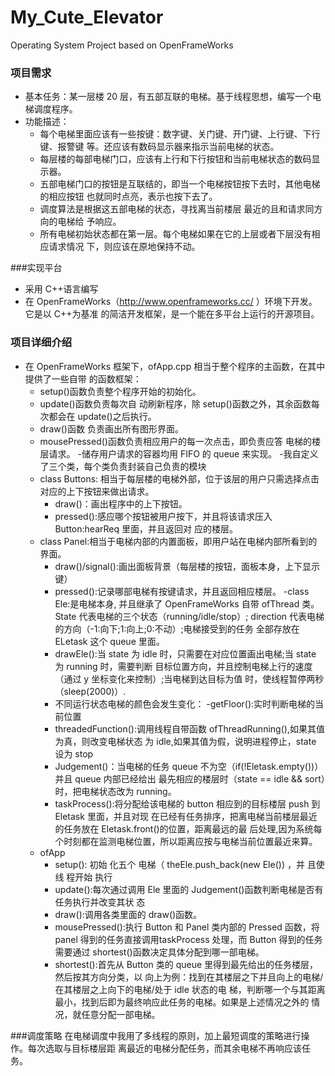# My_Cute_Elevator
Operating System Project based on OpenFrameWorks

### 项目需求
- 基本任务：某一层楼 20 层，有五部互联的电梯。基于线程思想，编写一个电梯调度程序。
- 功能描述：
  - 每个电梯里面应该有一些按键：数字键、关门键、开门键、上行键、下行键、报警键 等。还应该有数码显示器来指示当前电梯的状态。
  - 每层楼的每部电梯门口，应该有上行和下行按钮和当前电梯状态的数码显示器。
  - 五部电梯门口的按钮是互联结的，即当一个电梯按钮按下去时，其他电梯的相应按钮 也就同时点亮，表示也按下去了。
  - 调度算法是根据这五部电梯的状态，寻找离当前楼层 最近的且和请求同方向的电梯给 予响应。
  - 所有电梯初始状态都在第一层。每个电梯如果在它的上层或者下层没有相应请求情况 下，则应该在原地保持不动。
  
###实现平台
- 采用 C++语言编写
- 在 OpenFrameWorks（http://www.openframeworks.cc/ ）环境下开发。它是以 C++为基准 的简洁开发框架，是一个能在多平台上运行的开源项目。

### 项目详细介绍
- 在 OpenFrameWorks 框架下，ofApp.cpp 相当于整个程序的主函数，在其中提供了一些自带 的函数框架：
  - setup()函数负责整个程序开始的初始化。
  - update()函数负责每次自 动刷新程序，除 setup()函数之外，其余函数每次都会在 update()之后执行。
  - draw()函数 负责画出所有图形界面。
  - mousePressed()函数负责相应用户的每一次点击，即负责应答 电梯的楼层请求。
-储存用户请求的容器均用 FIFO 的 queue 来实现。
-我自定义了三个类，每个类负责封装自己负责的模块
  - class Buttons:
  相当于每层楼的电梯外部，位于该层的用户只需选择点击对应的上下按钮来做出请求。
    - draw()：画出程序中的上下按钮。
    - pressed():感应哪个按钮被用户按下，并且将该请求压入 Button:hearReq 里面，并且返回对 应的楼层。
  - class Panel:相当于电梯内部的内置面板，即用户站在电梯内部所看到的界面。
    - draw()/signal():画出面板背景（每层楼的按钮，面板本身，上下显示键）
    - pressed():记录哪部电梯有按键请求，并且返回相应楼层。
  -class Ele:是电梯本身, 并且继承了 OpenFrameWorks 自带 ofThread 类。State 代表电梯的三个状态（running/idle/stop）; direction 代表电梯的方向（-1:向下;1:向上;0:不动）;电梯接受到的任务 全部存放在 ELetask 这个 queue 里面。
    - drawEle():当 state 为 idle 时，只需要在对应位置画出电梯;当 state 为 running 时，需要判断 目标位置方向，并且控制电梯上行的速度（通过 y 坐标变化来控制）;当电梯到达目标为值 时，使线程暂停两秒（sleep(2000)）.
    - 不同运行状态电梯的颜色会发生变化：
    -getFloor():实时判断电梯的当前位置
    - threadedFunction():调用线程自带函数 ofThreadRunning(),如果其值为真，则改变电梯状态 为 idle,如果其值为假，说明进程停止，state 设为 stop
    - Judgement()：当电梯的任务 queue 不为空（if(!Eletask.empty())）并且 queue 内部已经给出 最先相应的楼层时（state == idle && sort）时，把电梯状态改为 running。
    - taskProcess():将分配给该电梯的 button 相应到的目标楼层 push 到 Eletask 里面，并且对现 在已经有任务排序，把离电梯当前楼层最近的任务放在 Eletask.front()的位置，距离最远的最 后处理,因为系统每个时刻都在监测电梯位置，所以距离应按与电梯当前位置最近来算。
  - ofApp
    - setup(): 初始 化五个 电梯（ theEle.push_back(new  Ele()) ，并 且使线 程开始 执行
    - update():每次通过调用 Ele 里面的 Judgement()函数判断电梯是否有任务执行并改变其状 态
    - draw():调用各类里面的 draw()函数。
    - mousePressed():执行 Button 和 Panel 类内部的 Pressed 函数，将 panel 得到的任务直接调用taskProcess 处理，而 Button 得到的任务需要通过 shortest()函数决定具体分配到哪一部电梯。
    - shortest():首先从 Button 类的 queue 里得到最先给出的任务楼层，然后按其方向分类，以 向上为例：找到在其楼层之下并且向上的电梯/在其楼层之上向下的电梯/处于 idle 状态的电 梯，判断哪一个与其距离最小，找到后即为最终响应此任务的电梯。如果是上述情况之外的 情况，就任意分配一部电梯。

###调度策略
在电梯调度中我用了多线程的原则，加上最短调度的策略进行操作。每次选取与目标楼层距 离最近的电梯分配任务，而其余电梯不再响应该任务。



